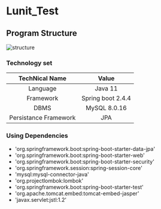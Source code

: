 # Lunit_Test

##  Program Structure
![structure](https://github.com/J0minsu/Lunit_Test/blob/master/images/structure.png?raw=true)

### Technology set
|TechNical Name|Value|
|:---:|:---:|
|Language|Java 11|
|Framework|Spring boot 2.4.4|
|DBMS|MySQL 8.0.16|
|Persistance Framework|JPA|

### Using Dependencies

 - 'org.springframework.boot:spring-boot-starter-data-jpa'
 - 'org.springframework.boot:spring-boot-starter-web'
 - 'org.springframework.boot:spring-boot-starter-security'
 - 'org.springframework.session:spring-session-core'
 - 'mysql:mysql-connector-java'
 - 'org.projectlombok:lombok'
 - 'org.springframework.boot:spring-boot-starter-test'
 - 'org.apache.tomcat.embed:tomcat-embed-jasper'
 - 'javax.servlet:jstl:1.2'


